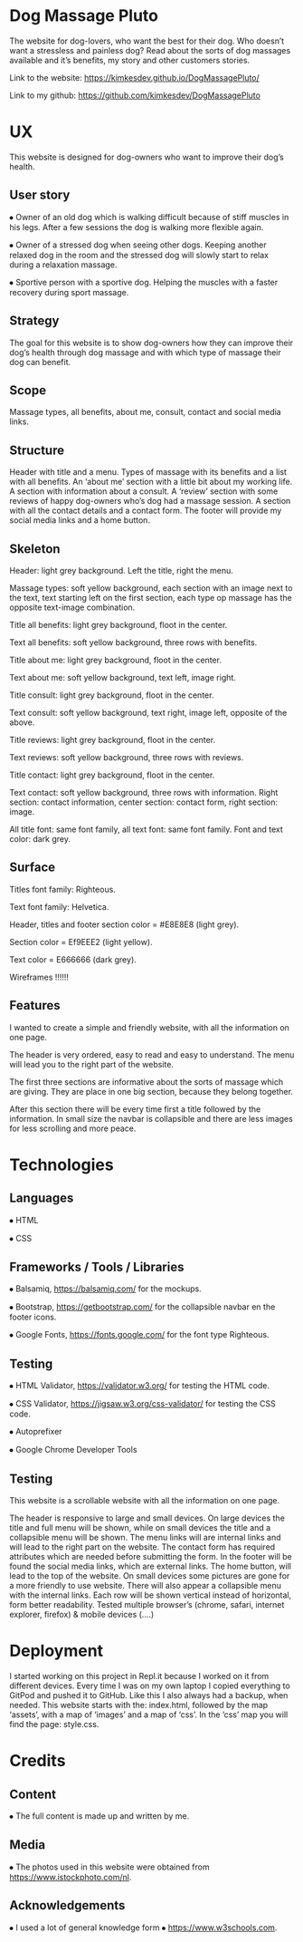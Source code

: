 # Dog Massage Pluto

The website for dog-lovers, who want the best for their dog. Who doesn’t want a stressless and painless dog? 
Read about the sorts of dog massages available and it’s benefits, my story and other customers stories.

Link to the website: https://kimkesdev.github.io/DogMassagePluto/

Link to my github: https://github.com/kimkesdev/DogMassagePluto

# UX
This website is designed for dog-owners who want to improve their dog’s health.

## User story 
⦁	Owner of an old dog which is walking difficult because of stiff muscles in his legs.  After a few sessions the dog is walking more flexible again.

⦁	Owner of a stressed dog when seeing other dogs. Keeping  another relaxed dog in the room and the stressed dog will slowly start to relax during a relaxation massage.

⦁	Sportive person with a sportive dog. Helping the muscles with a faster recovery during sport massage.

## Strategy
The goal for this website is to show dog-owners how they can improve their dog’s health through dog massage and with which type of massage their dog can benefit.

## Scope
Massage types, all benefits, about me, consult, contact and social media links.

## Structure
Header with title and a menu.
Types of massage with its benefits and a list with all benefits.
An ‘about me’ section with a little bit about my working life.
A section with information about a consult.
A ‘review’ section with some reviews of happy dog-owners who’s dog had a massage session.
A section with all the contact details and a contact form.
The footer will provide my social media links and a home button.

## Skeleton
Header: light grey background. Left the title, right the menu.

Massage types: soft yellow background, each section with an image next to the text, text starting left on the first section, each type op massage has the opposite text-image combination.  

Title all benefits: light grey background, floot in the center.

Text all benefits: soft yellow background, three rows with benefits.

Title about me: light grey background, floot in the center.

Text about me: soft yellow background, text left, image right.

Title consult: light grey background, floot in the center.

Text consult: soft yellow background, text right, image left, opposite of the above.

Title reviews: light grey background, floot in the center.

Text reviews: soft yellow background, three rows with reviews.

Title contact: light grey background, floot in the center.

Text contact: soft yellow background, three rows with information. Right section: contact information, center section: contact form, right section: image.

All title font: same font family, all text font: same font family. Font and text color: dark grey.

## Surface
Titles font family: Righteous.

Text font family: Helvetica.

Header, titles and footer section color = #E8E8E8 (light grey).

Section color = Ef9EEE2 (light yellow).

Text color = E666666 (dark grey).

Wireframes !!!!!!

## Features
I wanted to create a simple and friendly website, with all the information on one page. 

The header is very ordered, easy to read and easy to understand. The menu will lead you to the right part of the website.

The first three sections are informative about the sorts of massage which are giving. They are place in one big section, because they belong together. 

After this section there will be every time first a title followed by the information.
In small size the navbar is collapsible and there are less images for less scrolling and more peace.

# Technologies 

## Languages
⦁	HTML

⦁	CSS

## Frameworks / Tools / Libraries
⦁	Balsamiq, https://balsamiq.com/ for the mockups.

⦁	Bootstrap, https://getbootstrap.com/ for the collapsible navbar en the footer icons.

⦁	Google Fonts, https://fonts.google.com/ for the font type Righteous.

## Testing
⦁	HTML Validator, https://validator.w3.org/ for testing the HTML code.

⦁	CSS Validator, https://jigsaw.w3.org/css-validator/ for testing the CSS code.

⦁	Autoprefixer

⦁	Google Chrome Developer Tools

## Testing
This website is a scrollable website with all the information on one page.

The header is responsive to large and small devices. On large devices the title and full menu will be shown, while on small devices the title and a collapsible menu will be shown.
The menu links will are internal links and will lead to the right part on the website. 
The contact form has required attributes which are needed before submitting the form.
In the footer will be found the social media links, which are external links.
The home button, will lead to the top of the website.
On small devices some pictures are gone for a more friendly to use website. There will also appear a collapsible menu with the internal links. Each row will be shown vertical instead of horizontal, form better readability.
Tested multiple browser’s (chrome, safari, internet explorer, firefox) & mobile devices (….)

# Deployment
I started working on this project in Repl.it because I worked on it from different devices. Every time I was on my own laptop I copied everything to GitPod and pushed it to GitHub. Like this I also always had a backup, when needed. 
This website starts with the: index.html, followed by the map ‘assets’, with a map of ‘images’ and a map of ‘css’. In the ’css’ map you will find the page: style.css.

# Credits

## Content
⦁	The full content is made up and written by me.

## Media
⦁	The photos used in this website were obtained from https://www.istockphoto.com/nl.

## Acknowledgements
⦁	I used a lot of general knowledge form ⦁	https://www.w3schools.com.
